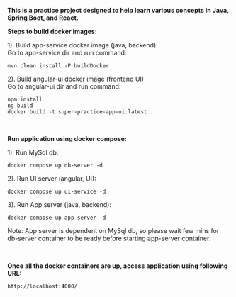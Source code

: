 <b>This is a practice project designed to help learn various concepts in Java, Spring Boot, and React.</b>

<b>Steps to build docker images:</b>

1). Build app-service docker image (java, backend) </br>
Go to app-service dir and run command:
````
mvn clean install -P buildDocker
````

2). Build angular-ui docker image (frontend UI) </br>
Go to angular-ui dir and run command: 
````
npm install
ng build
docker build -t super-practice-app-ui:latest .
````

&nbsp;
&nbsp;

<b>Run application using docker compose:</b> </br>

1). Run MySql db:
````
docker compose up db-server -d
````

2). Run UI server (angular, UI):
````
docker compose up ui-service -d
````

3). Run App server (java, backend):
````
docker compose up app-server -d
````

Note: App server is dependent on MySql db, so please wait few mins for db-server container to be ready before starting app-server container.

&nbsp;
&nbsp;

<b>Once all the docker containers are up, access application using following URL:</b> </br>
````
http://localhost:4000/
````
